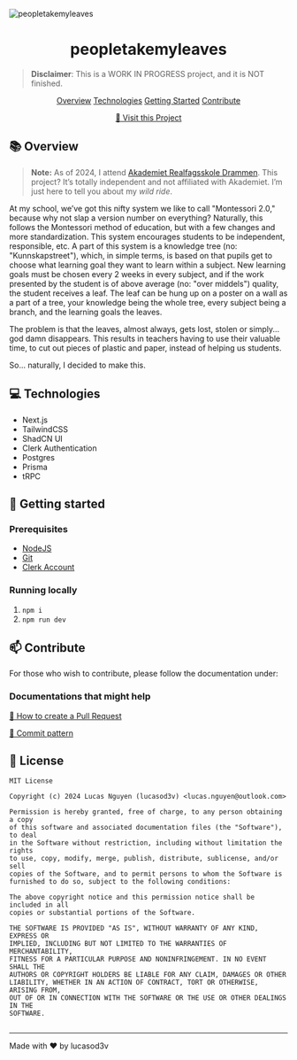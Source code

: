 ![peopletakemyleaves](https://socialify.git.ci/lucasod3v/peopletakemyleaves/image?custom_description=People+take+my+leaves+all+the+time%2C+so+I+made+this.&description=1&name=1&owner=1&tab=readme-ov-file%3Flanguage%3D1&theme=Auto)

<h1 align="center" style="font-weight: bold;">peopletakemyleaves</h1>

> **Disclaimer**: This is a WORK IN PROGRESS project, and it is NOT finished. 

<p align="center">
<a href="#overview">Overview</a>
<a href="#tech">Technologies</a>
<a href="#started">Getting Started</a>
<a href="#contribute">Contribute</a> 
</p>

<p align="center">
<a href="https://peopletakemyleafs.lucasodev.net.eu.org">📱 Visit this Project</a>
</p>

<h2 id="overview">📚 Overview</h2>

>  **Note:** As of 2024, I attend [Akademiet Realfagsskole Drammen](https://www.akademiet.no/grunnskole/drammen/). This project? It’s totally independent and not affiliated with Akademiet. I’m just here to tell you about my *wild ride*.

At my school, we’ve got this nifty system we like to call "Montessori 2.0," because why not slap a version number on everything? Naturally, this follows the Montessori method of education, but with a few changes and more standardization. This system encourages students to be independent, responsible, etc. A part of this system is a knowledge tree (no: "Kunnskapstreet"), which, in simple terms, is based on that pupils get to choose what learning goal they want to learn within a subject. New learning goals must be chosen every 2 weeks in every subject, and if the work presented by the student is of above average (no: "over middels") quality, the student receives a leaf. The leaf can be hung up on a poster on a wall as a part of a tree, your knowledge being the whole tree, every subject being a branch, and the learning goals the leaves.

The problem is that the leaves, almost always, gets lost, stolen or simply... god damn disappears. This results in teachers having to use their valuable time, to cut out pieces of plastic and paper, instead of helping us students.

So... naturally, I decided to make this.

<h2 id="tech">💻 Technologies</h2>

- Next.js
- TailwindCSS
- ShadCN UI
- Clerk Authentication
- Postgres
- Prisma
- tRPC
  
<h2 id="started">🚀 Getting started</h2>
 
<h3>Prerequisites</h3>

- [NodeJS](https://nodejs.org/)
- [Git](https://git-scm.com/)
- [Clerk Account](https://clerk.com/docs)
  
<h3>Running locally</h3>

1. `npm i`
2. `npm run dev`

<h2 id="contribute">📫 Contribute</h2>

For those who wish to contribute, please follow the documentation under:

<h3>Documentations that might help</h3>

[📝 How to create a Pull Request](https://www.atlassian.com/git/tutorials/making-a-pull-request)

[💾 Commit pattern](https://gist.github.com/joshbuchea/6f47e86d2510bce28f8e7f42ae84c716)

<h2> 📝 License </h2>

```
MIT License

Copyright (c) 2024 Lucas Nguyen (lucasod3v) <lucas.nguyen@outlook.com>

Permission is hereby granted, free of charge, to any person obtaining a copy
of this software and associated documentation files (the "Software"), to deal
in the Software without restriction, including without limitation the rights
to use, copy, modify, merge, publish, distribute, sublicense, and/or sell
copies of the Software, and to permit persons to whom the Software is
furnished to do so, subject to the following conditions:

The above copyright notice and this permission notice shall be included in all
copies or substantial portions of the Software.

THE SOFTWARE IS PROVIDED "AS IS", WITHOUT WARRANTY OF ANY KIND, EXPRESS OR
IMPLIED, INCLUDING BUT NOT LIMITED TO THE WARRANTIES OF MERCHANTABILITY,
FITNESS FOR A PARTICULAR PURPOSE AND NONINFRINGEMENT. IN NO EVENT SHALL THE
AUTHORS OR COPYRIGHT HOLDERS BE LIABLE FOR ANY CLAIM, DAMAGES OR OTHER
LIABILITY, WHETHER IN AN ACTION OF CONTRACT, TORT OR OTHERWISE, ARISING FROM,
OUT OF OR IN CONNECTION WITH THE SOFTWARE OR THE USE OR OTHER DEALINGS IN THE
SOFTWARE.


```



<hr>

Made with ❤️ by lucasod3v
